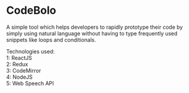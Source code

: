 # CodeBolo

A simple tool which helps developers to rapidly prototype their code
by simply using natural language without having to type frequently
used snippets like loops and conditionals.

Technologies used:<br/>
1: ReactJS<br/>
2: Redux<br/>
3: CodeMirror<br/>
4: NodeJS<br/>
5: Web Speech API
